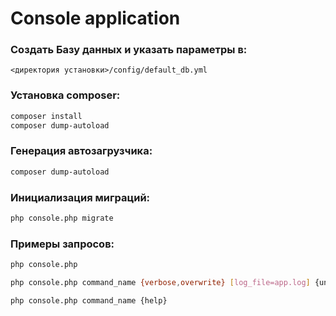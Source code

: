 Console application
===============================

### Создать Базу данных и указать параметры в:
```
<директория установки>/config/default_db.yml
```

### Установка composer:
```sh
composer install
composer dump-autoload
```
### Генерация автозагрузчика:
```sh
composer dump-autoload
```
### Инициализация миграций:
```sh
php console.php migrate
```

### Примеры запросов:
```sh
php console.php
```
```sh
php console.php command_name {verbose,overwrite} [log_file=app.log] {unlimited} [methods={create,update,delete}] [paginate=50] {log}
```
```sh
php console.php command_name {help}
```
